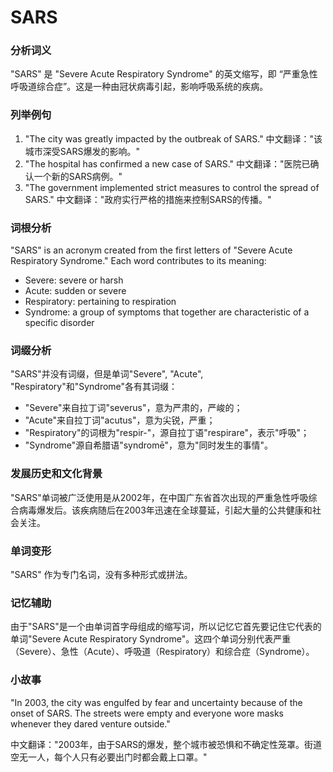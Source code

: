 # SARS

### 分析词义

  

"SARS" 是 "Severe Acute Respiratory Syndrome" 的英文缩写，即 “严重急性呼吸道综合症”。这是一种由冠状病毒引起，影响呼吸系统的疾病。

  

### 列举例句

  

1.  "The city was greatly impacted by the outbreak of SARS." 中文翻译："该城市深受SARS爆发的影响。"
2.  "The hospital has confirmed a new case of SARS." 中文翻译："医院已确认一个新的SARS病例。"
3.  "The government implemented strict measures to control the spread of SARS." 中文翻译："政府实行严格的措施来控制SARS的传播。"

  

### 词根分析

  

"SARS" is an acronym created from the first letters of "Severe Acute Respiratory Syndrome." Each word contributes to its meaning:

  

*   Severe: severe or harsh
*   Acute: sudden or severe
*   Respiratory: pertaining to respiration
*   Syndrome: a group of symptoms that together are characteristic of a specific disorder

  

### 词缀分析

  

"SARS"并没有词缀，但是单词"Severe", "Acute", "Respiratory"和"Syndrome"各有其词缀：

  

*   "Severe"来自拉丁词"severus"，意为严肃的，严峻的；
*   "Acute"来自拉丁词"acutus"，意为尖锐，严重；
*   "Respiratory"的词根为"respir-"，源自拉丁语"respirare"，表示"呼吸"；
*   "Syndrome"源自希腊语"syndromē"，意为"同时发生的事情"。

  

### 发展历史和文化背景

  

"SARS"单词被广泛使用是从2002年，在中国广东省首次出现的严重急性呼吸综合病毒爆发后。该疾病随后在2003年迅速在全球蔓延，引起大量的公共健康和社会关注。

  

### 单词变形

  

"SARS" 作为专门名词，没有多种形式或拼法。

  

### 记忆辅助

  

由于"SARS"是一个由单词首字母组成的缩写词，所以记忆它首先要记住它代表的单词"Severe Acute Respiratory Syndrome"。这四个单词分别代表严重（Severe）、急性（Acute）、呼吸道（Respiratory）和综合症（Syndrome）。

  

### 小故事

  

"In 2003, the city was engulfed by fear and uncertainty because of the onset of SARS. The streets were empty and everyone wore masks whenever they dared venture outside."

  

中文翻译："2003年，由于SARS的爆发，整个城市被恐惧和不确定性笼罩。街道空无一人，每个人只有必要出门时都会戴上口罩。"
